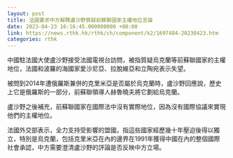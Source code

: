 ```yaml
---
layout: post
title: 法國要求中方解釋盧沙野質疑前蘇聯國家主權地位言論
date: 2023-04-23 16:16:45.000000000 +08:00
link: https://news.rthk.hk/rthk/ch/component/k2/1697484-20230423.htm
categories: rthk
---
```


中國駐法國大使盧沙野接受法國電視台訪問，被指質疑烏克蘭等前蘇聯國家的主權地位，法國和波羅的海國家愛沙尼亞、拉脫維亞和立陶宛表示失望。

被問到2014年遭俄羅斯兼併的克里米亞是否屬於烏克蘭時，盧沙野回應說，歷史上它是俄羅斯的一部分，前蘇聯領導人赫魯曉夫將它劃給烏克蘭。

盧沙野之後補充，前蘇聯國家在國際法中沒有實際地位，因為沒有國際協議來實現他們的主權地位。

法國外交部表示，全力支持受影響的盟國，指這些國家經歷幾十年壓迫後得以獨立，特別是烏克蘭，包括克里米亞在內的邊界在1991年獲得中國在內的整個國際社會承認，中方需要澄清盧沙野的評論是否反映中方立場。
